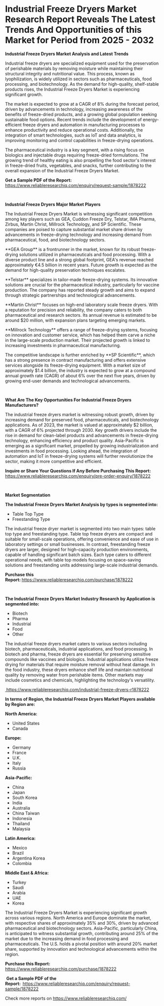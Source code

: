 <p><h1>Industrial Freeze Dryers Market Research Report Reveals The Latest Trends And Opportunities of this Market for Period from 2025 - 2032</h1></p><p><strong>Industrial Freeze Dryers Market Analysis and Latest Trends</strong></p>
<p><p>Industrial freeze dryers are specialized equipment used for the preservation of perishable materials by removing moisture while maintaining their structural integrity and nutritional value. This process, known as lyophilization, is widely utilized in sectors such as pharmaceuticals, food processing, and biotechnology. As the demand for high-quality, shelf-stable products rises, the Industrial Freeze Dryers Market is experiencing significant growth.</p><p>The market is expected to grow at a CAGR of 8% during the forecast period, driven by advancements in technology, increasing awareness of the benefits of freeze-dried products, and a growing global population seeking sustainable food options. Recent trends include the development of energy-efficient freeze dryers and automation in manufacturing processes to enhance productivity and reduce operational costs. Additionally, the integration of smart technologies, such as IoT and data analytics, is improving monitoring and control capabilities in freeze-drying operations.</p><p>The pharmaceutical industry is a key segment, with a rising focus on biologics and injectable drugs requiring freeze-dried formulations. The growing trend of healthy eating is also propelling the food sector's interest in freeze-dried fruits, vegetables, and snacks, further contributing to the overall expansion of the Industrial Freeze Dryers Market.</p></p>
<p><strong>Get a Sample PDF of the Report:&nbsp;</strong> <a href="https://www.reliableresearchiq.com/enquiry/request-sample/1878222?utm_campaign=2230&utm_medium=2&utm_source=Github&utm_content=ia&utm_term=20022025&utm_id=industrial-freeze-dryers">https://www.reliableresearchiq.com/enquiry/request-sample/1878222</a></p>
<p>&nbsp;</p>
<p><strong>Industrial Freeze Dryers Major Market Players</strong></p>
<p><p>The Industrial Freeze Dryers Market is witnessing significant competition among key players such as GEA, Cuddon Freeze Dry, Telstar, IMA Pharma, Zirbus, Martin Christ, Millrock Technology, and SP Scientific. These companies are poised to capture substantial market share driven by advancements in freeze-drying technology and increasing demand from pharmaceutical, food, and biotechnology sectors.</p><p>**GEA Group** is a frontrunner in the market, known for its robust freeze-drying solutions utilized in pharmaceuticals and food processing. With a diverse product line and a strong global footprint, GEA's revenue reached approximately €4.5 billion in recent years. Future growth is expected as the demand for high-quality preservation techniques escalates.</p><p>**Telstar** specializes in tailor-made freeze-drying systems. Its innovative solutions are crucial for the pharmaceutical industry, particularly for vaccine production. The company has reported steady growth and aims to expand through strategic partnerships and technological advancements.</p><p>**Martin Christ** focuses on high-end laboratory scale freeze dryers. With a reputation for precision and reliability, the company caters to both pharmaceutical and research sectors. Its annual revenue is estimated to be around $20 million, with expansion plans targeting emerging markets.</p><p>**Millrock Technology** offers a range of freeze-drying systems, focusing on innovation and customer service, which has helped them carve a niche in the large-scale production market. Their projected growth is linked to increasing investments in pharmaceutical manufacturing.</p><p>The competitive landscape is further enriched by **SP Scientific**, which has a strong presence in contract manufacturing and offers extensive services alongside its freeze-drying equipment. With a market size of approximately $1.4 billion, the industry is expected to grow at a compound annual growth rate (CAGR) of about 6% over the next five years, driven by growing end-user demands and technological advancements.</p></p>
<p>&nbsp;</p>
<p><strong>What Are The Key Opportunities For Industrial Freeze Dryers Manufacturers?</strong></p>
<p><p>The industrial freeze dryers market is witnessing robust growth, driven by increasing demand for preserved food, pharmaceuticals, and biotechnology applications. As of 2023, the market is valued at approximately $2 billion, with a CAGR of 6% projected through 2030. Key growth drivers include the rise in demand for clean-label products and advancements in freeze-drying technology, enhancing efficiency and product quality. Asia-Pacific is emerging as a significant market, propelled by growing industrialization and investments in food processing. Looking ahead, the integration of automation and IoT in freeze-drying systems will further revolutionize the sector, making it more competitive and efficient.</p></p>
<p><strong>Inquire or Share Your Questions If Any Before Purchasing This Report:</strong> <a href="https://www.reliableresearchiq.com/enquiry/pre-order-enquiry/1878222?utm_campaign=2230&utm_medium=2&utm_source=Github&utm_content=ia&utm_term=20022025&utm_id=industrial-freeze-dryers">https://www.reliableresearchiq.com/enquiry/pre-order-enquiry/1878222</a></p>
<p>&nbsp;</p>
<p><strong>Market Segmentation</strong></p>
<p><strong>The Industrial Freeze Dryers Market Analysis by types is segmented into:</strong></p>
<p><ul><li>Table Top Type</li><li>Freestanding Type</li></ul></p>
<p><p>The industrial freeze dryer market is segmented into two main types: table top type and freestanding type. Table top freeze dryers are compact and suitable for small-scale operations, offering convenience and ease of use in laboratory settings or small businesses. In contrast, freestanding freeze dryers are larger, designed for high-capacity production environments, capable of handling significant batch sizes. Each type caters to different operational needs, with table top models focusing on space-saving solutions and freestanding units addressing large-scale industrial demands.</p></p>
<p><strong>Purchase this Report:&nbsp;</strong><a href="https://www.reliableresearchiq.com/purchase/1878222?utm_campaign=2230&utm_medium=2&utm_source=Github&utm_content=ia&utm_term=20022025&utm_id=industrial-freeze-dryers">https://www.reliableresearchiq.com/purchase/1878222</a></p>
<p>&nbsp;</p>
<p><strong>The Industrial Freeze Dryers Market Industry Research by Application is segmented into:</strong></p>
<p><ul><li>Biotech</li><li>Pharma</li><li>Industrial</li><li>Food</li><li>Other</li></ul></p>
<p><p>The industrial freeze dryers market caters to various sectors including biotech, pharmaceuticals, industrial applications, and food processing. In biotech and pharma, freeze dryers are essential for preserving sensitive compounds like vaccines and biologics. Industrial applications utilize freeze drying for materials that require moisture removal without heat damage. In the food industry, these dryers enhance shelf life and maintain nutritional quality by removing water from perishable items. Other markets may include cosmetics and chemicals, highlighting the technology's versatility.</p></p>
<p><a href="https://www.reliableresearchiq.com/industrial-freeze-dryers-r1878222?utm_campaign=2230&utm_medium=2&utm_source=Github&utm_content=ia&utm_term=20022025&utm_id=industrial-freeze-dryers">&nbsp;https://www.reliableresearchiq.com/industrial-freeze-dryers-r1878222</a></p>
<p><strong>In terms of Region, the Industrial Freeze Dryers Market Players available by Region are:</strong></p>
<p>
    <p> <strong> North America: </strong>
        <ul>
            <li>United States</li>
            <li>Canada</li>
        </ul>
        </p> 
    <p> <strong> Europe: </strong>
        <ul>
            <li>Germany</li>
            <li>France</li>
            <li>U.K.</li>
            <li>Italy</li>
            <li>Russia</li>
        </ul>
        </p> 
    <p> <strong> Asia-Pacific: </strong>
        <ul>
            <li>China</li>
            <li>Japan</li>
            <li>South Korea</li>
            <li>India</li>
            <li>Australia</li>
            <li>China Taiwan</li>
            <li>Indonesia</li>
            <li>Thailand</li>
            <li>Malaysia</li>
        </ul>
        </p> 
    <p> <strong> Latin America: </strong>
        <ul>
            <li>Mexico</li>
            <li>Brazil</li>
            <li>Argentina Korea</li>
            <li>Colombia</li>
        </ul>
        </p> 
    <p> <strong> Middle East & Africa: </strong>
        <ul>
            <li>Turkey</li>
            <li>Saudi</li>
            <li>Arabia</li>
            <li>UAE</li>
            <li>Korea</li>
        </ul>
    </p>
    </p>
<p><p>The Industrial Freeze Dryers Market is experiencing significant growth across various regions. North America and Europe dominate the market, with respective shares of approximately 35% and 30%, driven by advanced pharmaceutical and biotechnology sectors. Asia-Pacific, particularly China, is anticipated to witness substantial growth, contributing around 25% of the market due to the increasing demand in food processing and pharmaceuticals. The U.S. holds a pivotal position with around 20% market share, supported by innovation and technological advancements within the region.</p></p>
<p><strong>Purchase this Report: </strong><a href="https://www.reliableresearchiq.com/purchase/1878222?utm_campaign=2230&utm_medium=2&utm_source=Github&utm_content=ia&utm_term=20022025&utm_id=industrial-freeze-dryers">https://www.reliableresearchiq.com/purchase/1878222</a></p>
<p>&nbsp;<strong>Get a Sample PDF of the Report:&nbsp;&nbsp;</strong><a href="https://www.reliableresearchiq.com/enquiry/request-sample/1878222?utm_campaign=2230&utm_medium=2&utm_source=Github&utm_content=ia&utm_term=20022025&utm_id=industrial-freeze-dryers">https://www.reliableresearchiq.com/enquiry/request-sample/1878222</a></p>
<p><strong></strong></p>
<p>Check more reports on <a href="https://www.reliableresearchiq.com/?utm_campaign=2230&utm_medium=2&utm_source=Github&utm_content=ia&utm_term=20022025&utm_id=industrial-freeze-dryers">https://www.reliableresearchiq.com/</a></p>